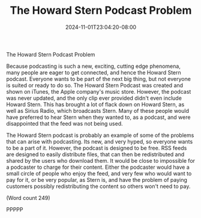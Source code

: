﻿---
title: "The Howard Stern Podcast Problem"
date: 2024-11-01T23:04:20-08:00
description: "Podcasting Tips for Web Success"
featured_image: "/images/Podcasting.jpg"
tags: ["Podcasting"]
---

The Howard Stern Podcast Problem 

Because podcasting is such a new, exciting, cutting
edge phenomena, many people are eager to get
connected, and hence the Howard Stern podcast.
Everyone wants to be part of the next big thing, but not
everyone is suited or ready to do so. The Howard Stern
Podcast was created and shown on iTunes, the Apple
company's music store. However, the podcast was never
updated, and the only clip ever provided didn't even
include Howard Stern. This has brought a lot of flack
down on Howard Stern, as well as Sirius Radio, which
broadcasts Stern. Many of these people would have
preferred to hear Stern when they wanted to, as a
podcast, and were disappointed that the feed was not
being used.

The Howard Stern podcast is probably an example of
some of the problems that can arise with podcasting. Its
new, and very hyped, so everyone wants to be a part of
it. However, the podcast is designed to be free. RSS
feeds are designed to easily distribute files, that can
then be redistributed and shared by the users who
download them. It would be close to impossible for a
podcaster to charge for their content. Either the
podcaster would have a small circle of people who
enjoy the feed, and very few who would want to pay for
it, or be very popular, as Stern is, and have the problem
of paying customers possibly redistributing the content
so others won't need to pay.

(Word count 249)

PPPPP

